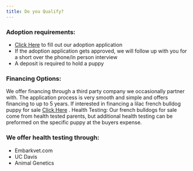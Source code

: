 ```yaml
---
title: Do you Qualify?
---
```


### Adoption requirements:
-	[Click Here](https://www.ethicalfrenchie.com/contact-us)  to fill out our adoption application
-	If the adoption application gets approved, we will follow up with you for a short over the phone/in person interview
-	A deposit is required to hold a puppy
  
### Financing Options:
We offer financing through a third party company we occasionally partner with. The application process is very smooth and simple and offers financing to up to 5 years.
If interested in financing a lilac french bulldog puppy for sale [Click Here](https://www.ethicalfrenchie.com/contact-us)  .
Health Testing:
Our french bulldogs for sale come from health tested parents, but additional health testing can be preformed on the specific puppy at the buyers expense.

### We offer health testing through:
-	Embarkvet.com
-	UC Davis
-	Animal Genetics
